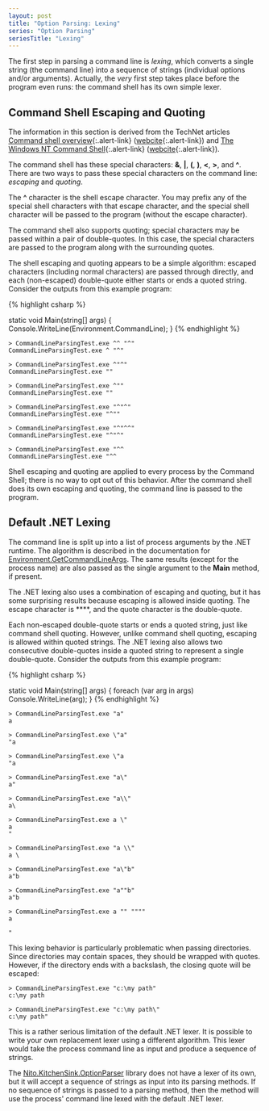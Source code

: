 ```yaml
---
layout: post
title: "Option Parsing: Lexing"
series: "Option Parsing"
seriesTitle: "Lexing"
---
```

The first step in parsing a command line is _lexing_, which converts a single string (the command line) into a sequence of strings (individual options and/or arguments). Actually, the _very_ first step takes place before the program even runs: the command shell has its own simple lexer.

## Command Shell Escaping and Quoting

<div class="alert alert-info" markdown="1">
<i class="fa fa-hand-o-right fa-2x pull-left"></i>

The information in this section is derived from the TechNet articles [Command shell overview](http://technet.microsoft.com/en-us/library/bb490954.aspx){:.alert-link} ([webcite](http://www.webcitation.org/5ytzcAcrB){:.alert-link}) and [The Windows NT Command Shell](http://technet.microsoft.com/en-us/library/cc723564.aspx){:.alert-link} ([webcite](http://www.webcitation.org/5ytzuqd4h){:.alert-link}).
</div>

The command shell has these special characters: **&**, **|**, **(**, **)**, **<**, **>**, and **^**. There are two ways to pass these special characters on the command line: _escaping_ and _quoting_.

The **^** character is the shell escape character. You may prefix any of the special shell characters with that escape character, and the special shell character will be passed to the program (without the escape character).

The command shell also supports quoting; special characters may be passed within a pair of double-quotes. In this case, the special characters are passed to the program along with the surrounding quotes.

The shell escaping and quoting appears to be a simple algorithm: escaped characters (including normal characters) are passed through directly, and each (non-escaped) double-quote either starts or ends a quoted string. Consider the outputs from this example program:

{% highlight csharp %}

static void Main(string[] args)
{
  Console.WriteLine(Environment.CommandLine);
}
{% endhighlight %}

    > CommandLineParsingTest.exe ^^ "^"
    CommandLineParsingTest.exe ^ "^"
    
    > CommandLineParsingTest.exe ^"^"
    CommandLineParsingTest.exe ""
    
    > CommandLineParsingTest.exe ^""
    CommandLineParsingTest.exe ""
    
    > CommandLineParsingTest.exe "^"^"
    CommandLineParsingTest.exe "^""
    
    > CommandLineParsingTest.exe "^"^^"
    CommandLineParsingTest.exe "^"^"
    
    > CommandLineParsingTest.exe "^^
    CommandLineParsingTest.exe "^^

Shell escaping and quoting are applied to every process by the Command Shell; there is no way to opt out of this behavior. After the command shell does its own escaping and quoting, the command line is passed to the program.

## Default .NET Lexing

The command line is split up into a list of process arguments by the .NET runtime. The algorithm is described in the documentation for [Environment.GetCommandLineArgs](http://msdn.microsoft.com/en-us/library/system.environment.getcommandlineargs.aspx). The same results (except for the process name) are also passed as the single argument to the **Main** method, if present.

The .NET lexing also uses a combination of escaping and quoting, but it has some surprising results because escaping is allowed inside quoting. The escape character is **\**, and the quote character is the double-quote.

Each non-escaped double-quote starts or ends a quoted string, just like command shell quoting. However, unlike command shell quoting, escaping is allowed within quoted strings. The .NET lexing also allows two consecutive double-quotes inside a quoted string to represent a single double-quote. Consider the outputs from this example program:

{% highlight csharp %}

static void Main(string[] args)
{
  foreach (var arg in args)
    Console.WriteLine(arg);
}
{% endhighlight %}

    > CommandLineParsingTest.exe "a"
    a
    
    > CommandLineParsingTest.exe \"a"
    "a
    
    > CommandLineParsingTest.exe \"a
    "a
    
    > CommandLineParsingTest.exe "a\"
    a"
    
    > CommandLineParsingTest.exe "a\\"
    a\
    
    > CommandLineParsingTest.exe a \"
    a
    "
    
    > CommandLineParsingTest.exe "a \\"
    a \
    
    > CommandLineParsingTest.exe "a\"b"
    a"b
    
    > CommandLineParsingTest.exe "a""b"
    a"b
    
    > CommandLineParsingTest.exe a "" """"
    a
    
    "

This lexing behavior is particularly problematic when passing directories. Since directories may contain spaces, they should be wrapped with quotes. However, if the directory ends with a backslash, the closing quote will be escaped:

    > CommandLineParsingTest.exe "c:\my path"
    c:\my path
    
    > CommandLineParsingTest.exe "c:\my path\"
    c:\my path"

This is a rather serious limitation of the default .NET lexer. It is possible to write your own replacement lexer using a different algorithm. This lexer would take the process command line as input and produce a sequence of strings.

The [Nito.KitchenSink.OptionParser](http://nuget.org/List/Packages/Nito.KitchenSink.OptionParsing) library does not have a lexer of its own, but it will accept a sequence of strings as input into its parsing methods. If no sequence of strings is passed to a parsing method, then the method will use the process' command line lexed with the default .NET lexer.

